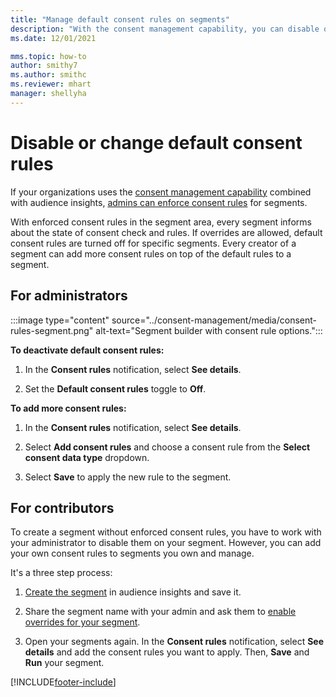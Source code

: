 ```yaml
---
title: "Manage default consent rules on segments"
description: "With the consent management capability, you can disable or change the default consent rules if overrides are enabled."
ms.date: 12/01/2021

mms.topic: how-to
author: smithy7
ms.author: smithc
ms.reviewer: mhart
manager: shellyha
---
```


# Disable or change default consent rules

If your organizations uses the [consent management capability](../consent-management/overview.md) combined with audience insights, [admins can enforce consent rules](activate-consent.md) for segments. 

With enforced consent rules in the segment area, every segment informs about the state of consent check and rules. If overrides are allowed, default consent rules are turned off for specific segments. Every creator of a segment can add more consent rules on top of the default rules to a segment. 

## For administrators

:::image type="content" source="../consent-management/media/consent-rules-segment.png" alt-text="Segment builder with consent rule options.":::

**To deactivate default consent rules:**

1. In the **Consent rules** notification, select **See details**. 

1. Set the **Default consent rules** toggle to **Off**.

**To add more consent rules:**

1. In the **Consent rules** notification, select **See details**. 

1. Select **Add consent rules** and choose a consent rule from the **Select consent data type** dropdown.

1. Select **Save** to apply the new rule to the segment.

## For contributors

To create a segment without enforced consent rules, you have to work with your administrator to disable them on your segment. However, you can add your own consent rules to segments you own and manage.

It's a three step process: 
1. [Create the segment](segments.md) in audience insights and save it. 

1. Share the segment name with your admin and ask them to [enable overrides for your segment](activate-consent.md). 

1. Open your segments again. In the **Consent rules** notification, select **See details** and add the consent rules you want to apply. Then, **Save** and **Run** your segment.



[!INCLUDE[footer-include](../includes/footer-banner.md)] 

